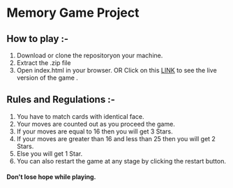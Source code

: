 # Memory Game Project

## How to play :-
1. Download or clone the repositoryon your machine.
2. Extract the .zip file
3. Open index.html in your browser.
OR
Click on this [LINK](https://vaibhav1671998.github.io/Udacity-Memory-Game/) to see the live version of the game .

## Rules and Regulations :-
1. You have to match cards with identical face.
2. Your moves are counted out as you proceed the game.
3. If your moves are equal to 16 then you will get 3 Stars.
4. If your moves are greater than 16 and less than 25 then you will get 2 Stars.
5. Else you will get 1 Star.
6. You can also restart the game at any stage by clicking the restart button.

#### Don't lose hope while playing.
